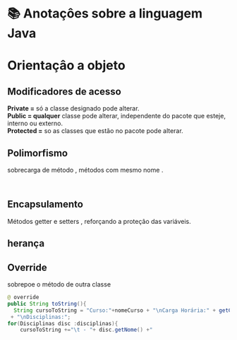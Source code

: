# :books: Anotaçôes sobre a linguagem Java 

# Orientaçâo a objeto

## Modificadores de acesso

<strong>Private =</strong> só a classe designado pode alterar. <br>
<strong>Public = qualquer</strong> classe pode alterar, independente do pacote que esteje, interno ou externo. <br>
<strong>Protected =</strong> so as classes que estão no pacote pode alterar. 

## Polimorfismo 
sobrecarga de método , métodos com mesmo nome .
```java 



```
## Encapsulamento 
Métodos getter e setters , reforçando a proteçâo das variáveis.


## herança 


## Override 
sobrepoe o método de outra classe 

```java 
@ override 
public String toString(){
  String cursoToString = "Curso:"+nomeCurso + "\nCarga Horária:" + getCargaHoraria()
 + "\nDisciplinas:";
for(Disciplinas disc :disciplinas){
    cursoToString +="\t - "+ disc.getNome() +"




```






